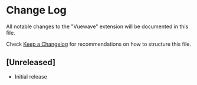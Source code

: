# Change Log

All notable changes to the "Vuewave" extension will be documented in this file.

Check [Keep a Changelog](http://keepachangelog.com/) for recommendations on how to structure this file.

## [Unreleased]

- Initial release
